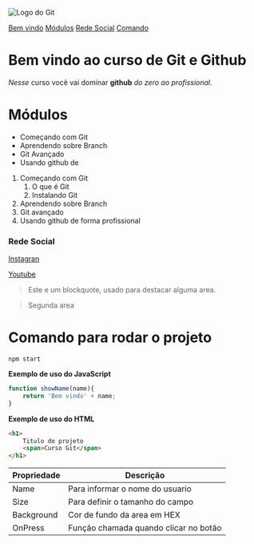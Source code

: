 ![Logo do Git](https://avatars.githubusercontent.com/u/18133?s=280&v=4)

[Bem vindo](#bem-vindo-ao-curso-de-git-e-github)
[Módulos](#módulos)
[Rede Social](#rede-social)
[Comando](#comando-para-rodar-o-projeto)
# Bem vindo ao curso de Git e Github
_Nesse_ curso você vai dominar **github** _do zero ao profissional._

<!-- Lista Não ordenada -->
# Módulos
* Começando com Git
* Aprendendo sobre Branch
* Git Avançado
* Usando github de 

<!-- Lista ordenada -->
1. Começando com Git
    1. O que é Git
    2. Instalando Git
2. Aprendendo sobre Branch
3. Git avançado
4. Usando github de forma profissional

### Rede Social
[Instagran](https://instagram.com/geraldocafe)

[Youtube](https://youtube.com/)

<!-- Blokquote -->

> Este e um blockquote, usado para destacar alguma area.

> Segunda area

# Comando para rodar o projeto

```
npm start
```
**Exemplo de uso do JavaScript**

```js
function showName(name){
    return 'Bem vindo' + name;
}
```
**Exemplo de uso do HTML**
```html
<h1>
    Titulo do projeto
    <span>Curso Git</span>
</h1>


```

Propriedade | Descrição | 
------------| ----------
Name | Para informar o nome do usuario 
Size | Para definir o tamanho do campo
Background | Cor de fundo da area em HEX
OnPress | Função chamada quando clicar no botão





